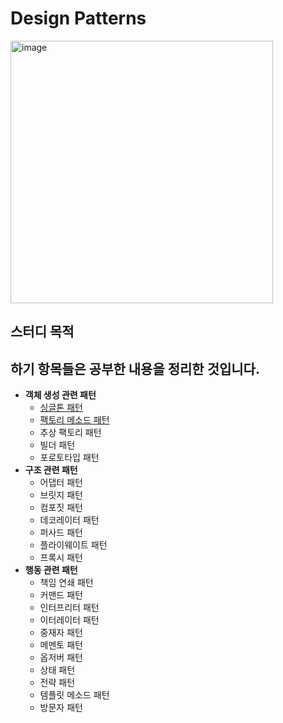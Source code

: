 # Design Patterns
<img width="420" alt="image" src="https://github.com/HJC96/DesignPatterns/assets/87226129/a9601916-877f-46be-b79d-b05c6319c201">

## 스터디 목적


하기 항목들은 공부한 내용을 정리한 것입니다.
---
- **객체 생성 관련 패턴**
    - [싱글톤 패턴](https://github.com/HJC96/DesignPatterns/blob/main/List/%EC%8B%B1%EA%B8%80%ED%86%A4.md)
    - [팩토리 메소드 패턴](https://github.com/HJC96/DesignPatterns/blob/main/List/%ED%8C%A9%ED%86%A0%EB%A6%AC%20%EB%A9%94%EC%86%8C%EB%93%9C.md)
    - 추상 팩토리 패턴
    - 빌더 패턴
    - 포로토타입 패턴
- **구조 관련 패턴**
    - 어댑터 패턴
    - 브릿지 패턴
    - 컴포짓 패턴
    - 데코레이터 패턴
    - 퍼사드 패턴
    - 플라이웨이트 패턴
    - 프록시 패턴
- **행동 관련 패턴**
    - 책임 연쇄 패턴
    - 커맨드 패턴
    - 인터프리터 패턴
    - 이터레이터 패턴
    - 중재자 패턴
    - 메멘토 패턴
    - 옵저버 패턴
    - 상태 패턴
    - 전략 패턴
    - 템플릿 메소드 패턴
    - 방문자 패턴
